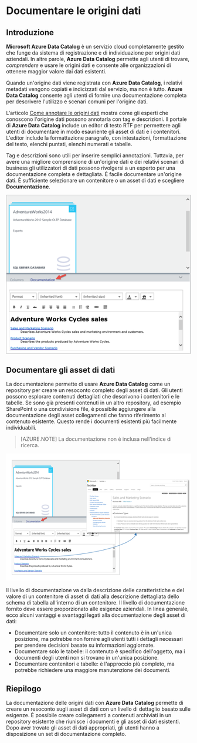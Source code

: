 <properties
   pageTitle="Come documentare le origini dati"
   description="Articolo sulle procedure che illustra come documentare gli asset di dati in Azure Data Catalog."
   services="data-catalog"
   documentationCenter=""
   authors="dvana"
   manager="NA"
   editor=""
   tags=""/>
<tags
   ms.service="data-catalog"
   ms.devlang="NA"
   ms.topic="get-started-article"
   ms.tgt_pltfrm="NA"
   ms.workload="data-catalog"
   ms.date="03/30/2016"
   ms.author="derrickv"/>

# Documentare le origini dati

## Introduzione

**Microsoft Azure Data Catalog** è un servizio cloud completamente gestito che funge da sistema di registrazione e di individuazione per origini dati aziendali. In altre parole, **Azure Data Catalog** permette agli utenti di trovare, *comprendere* e usare le origini dati e consente alle organizzazioni di ottenere maggior valore dai dati esistenti.

Quando un'origine dati viene registrata con **Azure Data Catalog**, i relativi metadati vengono copiati e indicizzati dal servizio, ma non è tutto. **Azure Data Catalog** consente agli utenti di fornire una documentazione completa per descrivere l'utilizzo e scenari comuni per l'origine dati.

L'articolo [Come annotare le origini dati](data-catalog-how-to-annotate.md) mostra come gli esperti che conoscono l'origine dati possono annotarla con tag e descrizioni. Il portale di **Azure Data Catalog** include un editor di testo RTF per permettere agli utenti di documentare in modo esauriente gli asset di dati e i contenitori. L'editor include la formattazione paragrafo, con intestazioni, formattazione del testo, elenchi puntati, elenchi numerati e tabelle.

Tag e descrizioni sono utili per inserire semplici annotazioni. Tuttavia, per avere una migliore comprensione di un'origine dati e dei relativi scenari di business gli utilizzatori di dati possono rivolgersi a un esperto per una documentazione completa e dettagliata. È facile documentare un'origine dati. È sufficiente selezionare un contenitore o un asset di dati e scegliere **Documentazione**.

![](media\data-catalog-documentation\data-catalog-documentation.png)

## Documentare gli asset di dati

La documentazione permette di usare **Azure Data Catalog** come un repository per creare un resoconto completo degli asset di dati. Gli utenti possono esplorare contenuti dettagliati che descrivono i contenitori e le tabelle. Se sono già presenti contenuti in un altro repository, ad esempio SharePoint o una condivisione file, è possibile aggiungere alla documentazione degli asset collegamenti che fanno riferimento al contenuto esistente. Questo rende i documenti esistenti più facilmente individuabili.

> [AZURE.NOTE] La documentazione non è inclusa nell'indice di ricerca.

![](media\data-catalog-documentation\data-catalog-documentation2.png)

Il livello di documentazione va dalla descrizione delle caratteristiche e del valore di un contenitore di asset di dati alla descrizione dettagliata dello schema di tabella all'interno di un contenitore. Il livello di documentazione fornito deve essere proporzionato alle esigenze aziendali. In linea generale, ecco alcuni vantaggi e svantaggi legati alla documentazione degli asset di dati:

-	Documentare solo un contenitore: tutto il contenuto è in un'unica posizione, ma potrebbe non fornire agli utenti tutti i dettagli necessari per prendere decisioni basate su informazioni aggiornate.
-	Documentare solo le tabelle: il contenuto è specifico dell'oggetto, ma i documenti degli utenti non si trovano in un'unica posizione.
-	Documentare contenitori e tabelle: è l'approccio più completo, ma potrebbe richiedere una maggiore manutenzione dei documenti.

## Riepilogo

La documentazione delle origini dati con **Azure Data Catalog** permette di creare un resoconto sugli asset di dati con un livello di dettaglio basato sulle esigenze. È possibile creare collegamenti a contenuti archiviati in un repository esistente che riunisce i documenti e gli asset di dati esistenti. Dopo aver trovato gli asset di dati appropriati, gli utenti hanno a disposizione un set di documentazione completo.

<!---HONumber=AcomDC_0330_2016-->